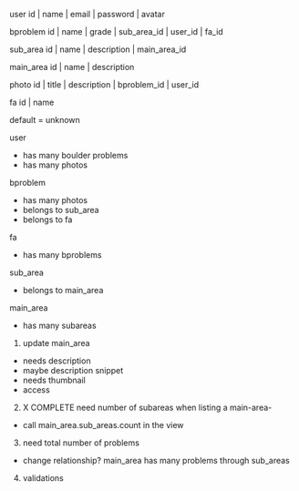 user
id | name | email | password | avatar

bproblem
id | name | grade | sub_area_id | user_id | fa_id


sub_area
id | name | description | main_area_id

main_area
id | name | description

photo
id | title | description | bproblem_id | user_id

fa
id | name

default = unknown


user
- has many boulder problems
- has many photos

bproblem
- has many photos
- belongs to sub_area
- belongs to fa

fa
- has many bproblems

sub_area
- belongs to main_area

main_area
- has many subareas


1. update main_area
  - needs description
  - maybe description snippet
  - needs thumbnail
  - access

2. X COMPLETE
need number of subareas when listing a main-area-
  - call main_area.sub_areas.count in the view

3. need total number of problems
  - change relationship? main_area has many problems through sub_areas

4. validations
